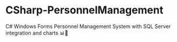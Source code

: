 # CSharp-PersonnelManagement
C# Windows Forms Personnel Management System with SQL Server integration and charts 📊💼
